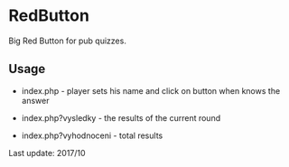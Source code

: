 # RedButton

Big Red Button for pub quizzes.

## Usage

- index.php - player sets his name and click on button when knows the answer

- index.php?vysledky - the results of the current round

- index.php?vyhodnoceni - total results


Last update: 2017/10
